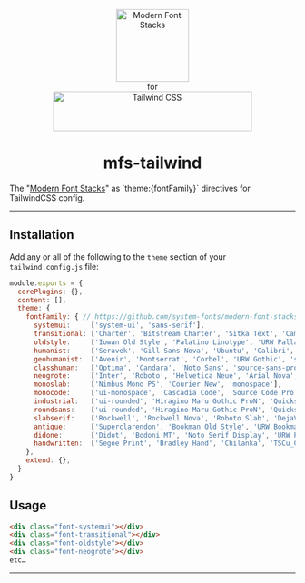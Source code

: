 <p align="center">
  <a href="https://modernfontstacks.com/">
    <img src="https://raw.githubusercontent.com/system-fonts/modern-font-stacks/main/img/logo-mfs.svg" width="128" height="128" alt="Modern Font Stacks">
  </a>
  <br>for<br>
  <a href="https://tailwindcss.com" target="_blank">
    <picture>
      <source media="(prefers-color-scheme: dark)" srcset="https://raw.githubusercontent.com/tailwindlabs/tailwindcss/HEAD/.github/logo-dark.svg">
      <source media="(prefers-color-scheme: light)" srcset="https://raw.githubusercontent.com/tailwindlabs/tailwindcss/HEAD/.github/logo-light.svg">
      <img alt="Tailwind CSS" src="https://raw.githubusercontent.com/tailwindlabs/tailwindcss/HEAD/.github/logo-light.svg" width="350" height="70" style="max-width: 100%;">
    </picture>
  </a>
</p>

<h1 align="center">mfs-tailwind</h1>
The "<a href="https://github.com/system-fonts/modern-font-stacks">Modern Font Stacks</a>" as `theme:{fontFamily}` directives for TailwindCSS config.

---

## Installation

Add any or all of the following to the `theme` section of your `tailwind.config.js` file:

```js
module.exports = {
  corePlugins: {},
  content: [],
  theme: {
    fontFamily: { // https://github.com/system-fonts/modern-font-stacks
      systemui:     ['system-ui', 'sans-serif'],
      transitional: ['Charter', 'Bitstream Charter', 'Sitka Text', 'Cambria', 'serif'],
      oldstyle:     ['Iowan Old Style', 'Palatino Linotype', 'URW Palladio L', 'P052', 'serif'],
      humanist:     ['Seravek', 'Gill Sans Nova', 'Ubuntu', 'Calibri', 'DejaVu Sans', 'source-sans-pro', 'sans-serif'],
      geohumanist:  ['Avenir', 'Montserrat', 'Corbel', 'URW Gothic', 'source-sans-pro', 'sans-serif'],
      classhuman:   ['Optima', 'Candara', 'Noto Sans', 'source-sans-pro', 'sans-serif'],
      neogrote:     ['Inter', 'Roboto', 'Helvetica Neue', 'Arial Nova', 'Nimbus Sans', 'Arial', 'sans-serif'],
      monoslab:     ['Nimbus Mono PS', 'Courier New', 'monospace'],
      monocode:     ['ui-monospace', 'Cascadia Code', 'Source Code Pro', 'Menlo', 'Consolas', 'DejaVu Sans Mono', 'monospace'],
      industrial:   ['ui-rounded', 'Hiragino Maru Gothic ProN', 'Quicksand', 'Comfortaa', 'Manjari', 'Arial Rounded MT', 'Arial Rounded MT Bold', 'Calibri', 'source-sans-pro', 'sans-serif'],
      roundsans:    ['ui-rounded', 'Hiragino Maru Gothic ProN', 'Quicksand', 'Comfortaa', 'Manjari', 'Arial Rounded MT', 'Arial Rounded MT Bold', 'Calibri', 'source-sans-pro', 'sans-serif'],
      slabserif:    ['Rockwell', 'Rockwell Nova', 'Roboto Slab', 'DejaVu Serif', 'Sitka Small', 'serif'],
      antique:      ['Superclarendon', 'Bookman Old Style', 'URW Bookman', 'URW Bookman L', 'Georgia Pro', 'Georgia', 'serif'],
      didone:       ['Didot', 'Bodoni MT', 'Noto Serif Display', 'URW Palladio L', 'P052', 'Sylfaen', 'serif'],
      handwritten:  ['Segoe Print', 'Bradley Hand', 'Chilanka', 'TSCu_Comic', 'casual', 'cursive'],
    },
    extend: {},
  }
}
```

## Usage

```html
<div class="font-systemui"></div>
<div class="font-transitional"></div>
<div class="font-oldstyle"></div>
<div class="font-neogrote"></div>
etc…
```
---